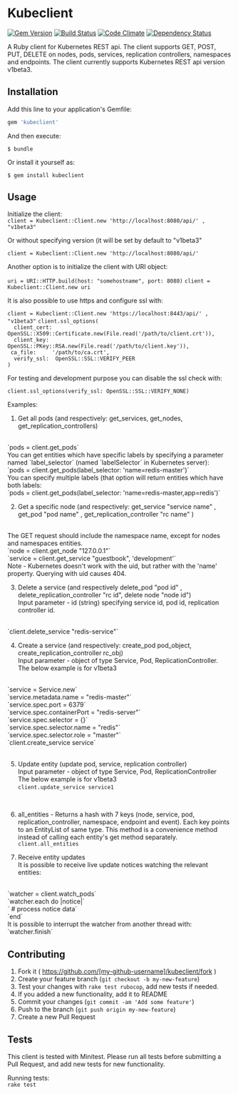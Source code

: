 # Kubeclient

[![Gem Version](https://badge.fury.io/rb/kubeclient.svg)](http://badge.fury.io/rb/kubeclient)
[![Build Status](https://travis-ci.org/abonas/kubeclient.svg?branch=master)](https://travis-ci.org/abonas/kubeclient)
[![Code Climate](http://img.shields.io/codeclimate/github/abonas/kubeclient.svg)](https://codeclimate.com/github/abonas/kubeclient)
[![Dependency Status](https://gemnasium.com/abonas/kubeclient.svg)](https://gemnasium.com/abonas/kubeclient)

A Ruby client for Kubernetes REST api.
The client supports GET, POST, PUT, DELETE on nodes, pods, services, replication controllers, namespaces and endpoints.
The client currently supports Kubernetes REST api version v1beta3.

## Installation

Add this line to your application's Gemfile:

```ruby
gem 'kubeclient'
```

And then execute:

    $ bundle

Or install it yourself as:

    $ gem install kubeclient

## Usage

Initialize the client: <br>
`client = Kubeclient::Client.new 'http://localhost:8080/api/' , "v1beta3"`

Or without specifying version (it will be set by default to "v1beta3"

`client = Kubeclient::Client.new 'http://localhost:8080/api/' `

Another option is to initialize the client with URI object:

`uri = URI::HTTP.build(host: "somehostname", port: 8080)`
`client = Kubeclient::Client.new uri`


It is also possible to use https and configure ssl with:

`client = Kubeclient::Client.new 'https://localhost:8443/api/' , "v1beta3"`
`client.ssl_options(` <br>
`  client_cert: OpenSSL::X509::Certificate.new(File.read('/path/to/client.crt')),` <br>
`  client_key:  OpenSSL::PKey::RSA.new(File.read('/path/to/client.key')),` <br>
`  ca_file:     '/path/to/ca.crt', ` <br>
`  verify_ssl:  OpenSSL::SSL::VERIFY_PEER` <br>
`)` <br>

For testing and development purpose you can disable the ssl check with:

`client.ssl_options(verify_ssl: OpenSSL::SSL::VERIFY_NONE)`


Examples:

1. Get all pods (and respectively: get_services, get_nodes, get_replication_controllers)
<br>
`pods = client.get_pods`
<br>
You can get entities which have specific labels by specifying a parameter named `label_selector` (named `labelSelector` in Kubernetes server): <br>
`pods = client.get_pods(label_selector: 'name=redis-master')` <br>
You can specify multiple labels (that option will return entities which have both labels:  <br>
`pods = client.get_pods(label_selector: 'name=redis-master,app=redis')`

2. Get a specific node (and respectively: get_service "service name" , get_pod "pod name" , get_replication_controller "rc name" )
<br>
The GET request should include the namespace name, except for nodes and namespaces entities.
<br>
`node = client.get_node "127.0.0.1"`
<br>
`service = client.get_service "guestbook", 'development'`
<br>
Note - Kubernetes doesn't work with the uid, but rather with the 'name' property.
Querying with uid causes 404.

3. Delete a service (and respectively delete_pod "pod id" , delete_replication_controller "rc id", delete node "node id") <br>
Input parameter - id (string) specifying service id, pod id, replication controller id.
<br>
`client.delete_service "redis-service"`
<br>

4. Create a service (and respectively: create_pod pod_object, create_replication_controller rc_obj) <br>
Input parameter - object of type Service, Pod, ReplicationController. <br>
The below example is for v1beta3
<br>
`service = Service.new` <br>
`service.metadata.name = "redis-master"`<br>
`service.spec.port = 6379`<br>
`service.spec.containerPort  = "redis-server"`<br>
`service.spec.selector = {}`<br>
`service.spec.selector.name = "redis"`<br>
`service.spec.selector.role = "master"`<br>
`client.create_service service`<br>
<br>

5. Update entity (update pod, service, replication controller) <br>
Input parameter - object of type Service, Pod, ReplicationController <br>
The below example is for v1beta3 <br>
`client.update_service service1`
<br>

6. all_entities - Returns a hash with 7 keys (node, service, pod, replication_controller, namespace, endpoint and event). Each key points to an EntityList of same type. This method
 is a convenience method instead of calling each entity's get method separately. <br>
`client.all_entities`

7. Receive entity updates <br>
It is possible to receive live update notices watching the relevant entities:
<br>
`watcher = client.watch_pods` <br>
`watcher.each do |notice|` <br>
`  # process notice data` <br>
`end` <br>
It is possible to interrupt the watcher from another thread with:
<br>
`watcher.finish` <br>

## Contributing

1. Fork it ( https://github.com/[my-github-username]/kubeclient/fork )
2. Create your feature branch (`git checkout -b my-new-feature`)
3. Test your changes with `rake test rubocop`, add new tests if needed.
4. If you added a new functionality, add it to README
5. Commit your changes (`git commit -am 'Add some feature'`)
6. Push to the branch (`git push origin my-new-feature`)
7. Create a new Pull Request

## Tests

This client is tested with Minitest.
Please run all tests before submitting a Pull Request, and add new tests for new functionality.

Running tests: <br>
`rake test`
